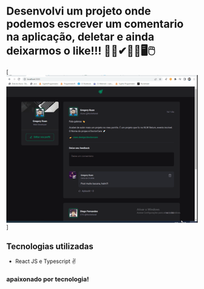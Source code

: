 # Desenvolvi um projeto onde podemos escrever um comentario na aplicação, deletar e ainda deixarmos o like!!! 🐱‍👤✔👏😎🖥🖱

[<img src="./src/assets/comentarios.gif" alt="tela inicial do projeto" >]

## Tecnologias utilizadas

- React JS e Typescript ✌

### apaixonado por tecnologia!
